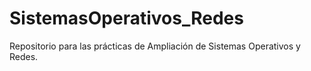 # SistemasOperativos_Redes
Repositorio para las prácticas de Ampliación de Sistemas Operativos y Redes.
